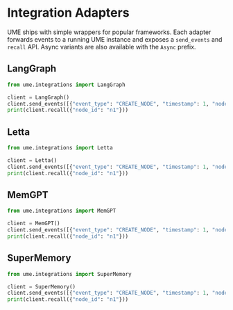 # Integration Adapters

UME ships with simple wrappers for popular frameworks. Each adapter forwards events
to a running UME instance and exposes a `send_events` and `recall` API. Async
variants are also available with the `Async` prefix.

## LangGraph
```python
from ume.integrations import LangGraph

client = LangGraph()
client.send_events([{"event_type": "CREATE_NODE", "timestamp": 1, "node_id": "n1"}])
print(client.recall({"node_id": "n1"}))
```

## Letta
```python
from ume.integrations import Letta

client = Letta()
client.send_events([{"event_type": "CREATE_NODE", "timestamp": 1, "node_id": "n1"}])
print(client.recall({"node_id": "n1"}))
```

## MemGPT
```python
from ume.integrations import MemGPT

client = MemGPT()
client.send_events([{"event_type": "CREATE_NODE", "timestamp": 1, "node_id": "n1"}])
print(client.recall({"node_id": "n1"}))
```

## SuperMemory
```python
from ume.integrations import SuperMemory

client = SuperMemory()
client.send_events([{"event_type": "CREATE_NODE", "timestamp": 1, "node_id": "n1"}])
print(client.recall({"node_id": "n1"}))
```
